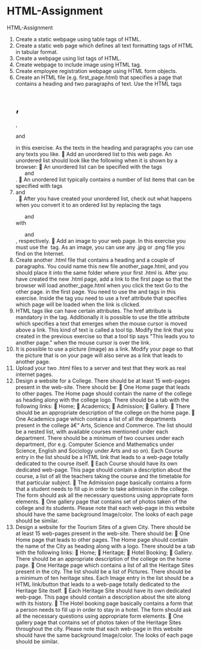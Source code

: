 <h1>HTML-Assignment</h1>HTML-Assignment

1. Create a static webpage using table tags of HTML.
2. Create a static web page which defines all text formatting tags of HTML in tabular format.
3. Create a webpage using list tags of HTML.
4. Create webpage to include image using HTML tag.
5. Create employee registration webpage using HTML form objects.
6. Create an HTML file (e.g. first_page.html) that specifies a page that contains a heading and two paragraphs of text. Use the HTML tags <h1>, </h1>, <p> and </p> in this exercise. As the texts in the heading and paragraphs you can use any texts you like.
 Add an unordered list to this web page. An unordered list should look like the following when it is shown by a browser:
 An unordered list can be specified with the tags <ul> and </ul>.
 An unordered list typically contains a number of list items that can be specified with tags <li> and </li>.
 After you have created your unordered list, check out what happens when you convert it to an ordered list by replacing the tags <ul> and </ul> with <ol> and </ol>, respectively.
 Add an image to your web page. In this exercise you must use the <img> tag. As an image, you can use any .jpg or .png file you find on the Internet.
7. Create another .html file that contains a heading and a couple of paragraphs. You could name this new file another_page.html, and you should place it into the same folder where your first .html is. After you have created the new .html page, add a link to the first page so that the browser will load another_page.html when you click the text Go to the other page. in the first page. You need to use the <a> and </a> tags in this exercise. Inside the tag <a> you need to use a href attribute that specifies which page will be loaded when the link is clicked.
8. HTML tags like <a> can have certain attributes. The href attribute is mandatory in the <a> tag. Additionally it is possible to use the title attribute which specifies a text that emerges when the mouse cursor is moved above a link. This kind of text is called a tool tip. Modify the link that you created in the previous exercise so that a tool tip says "This leads you to another page." when the mouse cursor is over the link.
9. It is possible to use a picture (image) as a link. Modify your page so that the picture that is on your page will also serve as a link that leads to another page.
10. Upload your two .html files to a server and test that they work as real internet pages.
11. Design a website for a College. There should be at least 15 web-pages present in the web-site. There should be:
 One Home page that leads to other pages. The Home page should contain the name of the college as heading along with the college logo. There should be a tab with the following links:
 Home;
 Academics;
 Admission;
 Gallery.
 There should be an appropriate description of the college on the home page.
 One Academics page which contains a list of all the departments present in the college â€“ Arts, Science and Commerce. The list should be a nested list, with available courses mentioned under each department. There should be a minimum of two courses under each department, (for e.g. Computer Science and Mathematics under Science, English and Sociology under Arts and so on). Each Course entry in the list should be a HTML link that leads to a web-page totally dedicated to the course itself.
 Each Course should have its own dedicated web-page. This page should contain a description about the course, a list of all the teachers taking the course and the timetable for that particular subject.
 The Admission page basically contains a form that a student needs to fill up in order to take admission in the college. The form should ask all the necessary questions using appropriate form elements.
 One gallery page that contains set of photos taken of the college and its students.
Please note that each web-page in this website should have the same background Image/color. The looks of each page should be similar.
12. Design a website for the Tourism Sites of a given City. There should be at least 15 web-pages present in the web-site. There should be:
 One Home page that leads to other pages. The Home page should contain the name of the City as heading along with a logo. There should be a tab with the following links:
 Home;
 Heritage;
 Hotel Booking;
 Gallery.
There should be an appropriate description of the college on the home page.
 One Heritage page which contains a list of all the Heritage Sites present in the city. The list should be a list of Pictures. There should be a minimum of ten heritage sites. Each Image entry in the list should be a HTML link/button that leads to a web-page totally dedicated to the Heritage Site itself.
 Each Heritage Site should have its own dedicated web-page. This page should contain a description about the site along with its history.
 The Hotel booking page basically contains a form that a person needs to fill up in order to stay in a hotel. The form should ask all the necessary questions using appropriate form elements.
 One gallery page that contains set of photos taken of the Heritage Sites throughout the city.
Please note that each web-page in this website should have the same background Image/color. The looks of each page should be similar.